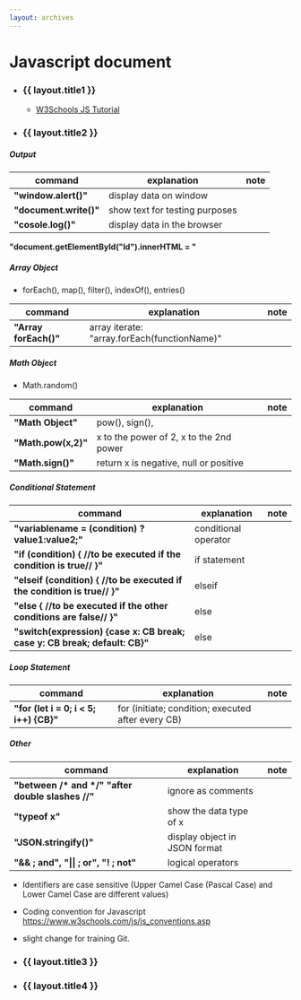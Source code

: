 ```yaml
---
layout: archives
---
```


# Javascript document

- ### {{ layout.title1 }}

  - [W3Schools JS Tutorial](https://www.w3schools.com/js/default.asp)

- ### {{ layout.title2 }}

##### Output

|command| explanation| note|
|-------|------------|-----|
|**"window.alert()"**|  display data on window|
|**"document.write()"**|  show text for testing purposes|
|**"cosole.log()"**|  display data in the browser |  

**"document.getElementById("Id").innerHTML = "**

##### Array Object
- forEach(), map(), filter(), indexOf(), entries()

|command| explanation| note|
|-------|------------|-----|
|**"Array forEach()"**| array iterate: "array.forEach(functionName)" |

##### Math Object
- Math.random()

|command| explanation| note|
|-------|------------|-----|
|**"Math Object"**|  pow(), sign(), |
|**"Math.pow(x,2)"**|  x to the power of 2, x to the 2nd power|
|**"Math.sign()"**|  return x is negative, null or positive|

##### Conditional Statement

|command| explanation| note|
|-------|------------|-----|
|**"variablename = (condition) ? value1:value2;"**|  conditional operator |
|**"if (condition) { //to be executed if the condition is true// }"**|  if statement |
|**"elseif (condition) { //to be executed if the condition is true// }"**|  elseif |
|**"else { //to be executed if the other conditions are false// }"**|  else |
|**"switch(expression) {case x: CB break; case y: CB break; default: CB}"**|  else |

##### Loop Statement

|command| explanation| note|
|-------|------------|-----|
|**"for (let i = 0; i < 5; i++) {CB}"**|  for (initiate; condition; executed after every CB) |

##### Other

|command| explanation| note|
|-------|------------|-----|
|**"between /\* and \*/" "after double slashes //"**|  ignore as comments| 
|**"typeof x"**| show the data type of x| 
|**"JSON.stringify()"**|  display object in JSON format |
|**"&& ; and", "\|\| ; or", "! ; not"**|  logical operators |

- Identifiers are case sensitive (Upper Camel Case (Pascal Case) and Lower Camel Case are different values)
- Coding convention for Javascript https://www.w3schools.com/js/js_conventions.asp
- slight change for training Git.


- ### {{ layout.title3 }}



- ### {{ layout.title4 }}